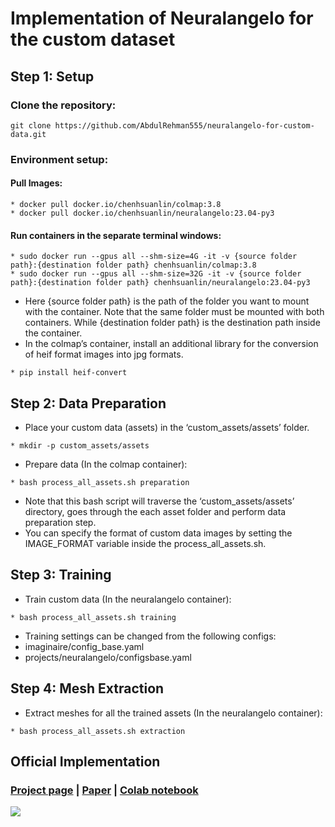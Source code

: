 # Implementation of Neuralangelo for the custom dataset

## Step 1: Setup
### Clone the repository: 
```git clone https://github.com/AbdulRehman555/neuralangelo-for-custom-data.git ```

### Environment setup:
#### Pull Images:
```
* docker pull docker.io/chenhsuanlin/colmap:3.8
* docker pull docker.io/chenhsuanlin/neuralangelo:23.04-py3
```
#### Run containers in the separate terminal windows:
```
* sudo docker run --gpus all --shm-size=4G -it -v {source folder path}:{destination folder path} chenhsuanlin/colmap:3.8
* sudo docker run --gpus all --shm-size=32G -it -v {source folder path}:{destination folder path} chenhsuanlin/neuralangelo:23.04-py3
```

* Here {source folder path} is the path of the folder you want to mount with the container. Note that the same folder must be mounted with both containers. While {destination folder path} is the destination path inside the container.
* In the colmap’s container, install an additional library for the conversion of heif format images into jpg formats.
```
* pip install heif-convert
``` 
## Step 2: Data Preparation
* Place your custom data (assets) in the ‘custom_assets/assets’ folder.
```
* mkdir -p custom_assets/assets
```
* Prepare data (In the colmap container):
```
* bash process_all_assets.sh preparation
```
* Note that this bash script will traverse the ‘custom_assets/assets’ directory, goes through the each asset folder and perform data preparation step.
* You can specify the format of custom data images by setting the IMAGE_FORMAT variable inside the process_all_assets.sh.
## Step 3: Training
* Train custom data (In the neuralangelo container):
```
* bash process_all_assets.sh training
```
* Training settings can be changed from the following configs:
* imaginaire/config_base.yaml
* projects/neuralangelo/configsbase.yaml
## Step 4: Mesh Extraction
* Extract meshes for all the trained assets (In the neuralangelo container):
```
* bash process_all_assets.sh extraction
```


## Official Implementation

### [Project page](https://research.nvidia.com/labs/dir/neuralangelo/) | [Paper](https://arxiv.org/abs/2306.03092/) | [Colab notebook](https://colab.research.google.com/drive/13u8DX9BNzQwiyPPCB7_4DbSxiQ5-_nGF)

<img src="assets/teaser.gif">
